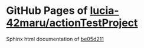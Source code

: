 GitHub Pages of [lucia-42maru/actionTestProject](https://github.com/lucia-42maru/actionTestProject.git)
===
Sphinx html documentation of [be05d211](https://github.com/lucia-42maru/actionTestProject/tree/be05d211c8003e63658a2551ec368156f02b7227)
